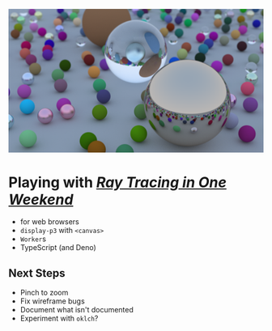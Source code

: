 ![Various spheres rendered by the ray tracer](./output.png)

# Playing with [_Ray Tracing in One Weekend_](https://raytracing.github.io/books/RayTracingInOneWeekend.html)

- for web browsers
- `display-p3` with `<canvas>`
- `Worker`s
- TypeScript (and Deno)

## Next Steps

- Pinch to zoom
- Fix wireframe bugs
- Document what isn't documented
- Experiment with `oklch`?
